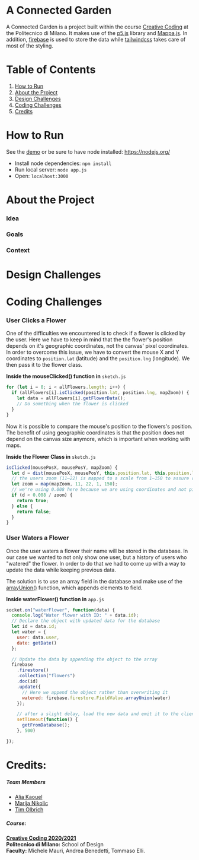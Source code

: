 # A Connected Garden
A Connected Garden is a project built within the course [Creative Coding](https://drawwithcode.github.io/2020/) at the Politecnico di Milano. It makes use of the [p5.js](https://p5js.org) library and [Mappa.js](https://mappa.js.org). In addition, [firebase](https://mappa.js.org) is used to store the data while [tailwindcss](https://github.com/tailwindlabs/tailwindcss) takes care of most of the styling.

# Table of Contents
1. [How to Run](#how-to-run)
2. [About the Project](#about-the-project)
3. [Design Challenges](#design-challenges)
4. [Coding Challenges](#coding-challenges)
5. [Credits](#credits)

# How to Run
See the [demo](https://github.com/drawwithcode/2020-undefined/deployments/activity_log?environment=a-connected-garden) or
be sure to have node installed: https://nodejs.org/
* Install node dependencies: `npm install`
* Run local server: `node app.js`
* Open: `localhost:3000`

# About the Project

### Idea

### Goals

### Context

# Design Challenges

# Coding Challenges

### User Clicks a Flower
One of the difficulties we encountered is to check if a flower is clicked by the user. Here we have to keep in mind that the the flower's position depends on it's geographic coordinates, not the canvas' pixel coordinates. In order to overcome this issue, we have to convert the mouse X and Y coordinates to `position.lat` (latitude) and the `position.lng` (longitude). We then pass it to the flower class.

**Inside the mouseClicked() function in** `sketch.js`
```javascript
for (let i = 0; i < allFlowers.length; i++) {
  if (allFlowers[i].isClicked(position.lat, position.lng, mapZoom)) {
    let data = allFlowers[i].getFlowerData();
    // Do something when the flower is clicked
  }
}
```

Now it is possible to compare the mouse's position to the flowers's position. The benefit of using geographic coordinates is that the position does not depend on the canvas size anymore, which is important when working with maps.

**Inside the Flower Class in** `sketch.js`
```javascript
isClicked(mousePosX, mousePosY, mapZoom) {
  let d = dist(mousePosX, mousePosY, this.position.lat, this.position.lng);
  // the users zoom (11–22) is mapped to a scale from 1–150 to assure click accuracy on all zoom levels
  let zoom = map(mapZoom, 11, 22, 1, 150);
  // we're using 0.008 here because we are using coordinates and not pixels
  if (d < 0.008 / zoom) {
    return true;
  } else {
    return false;
  }
}
```
### User Waters a Flower

Once the user waters a flower their name will be stored in the database. In our case we wanted to not only show one user, but a history of users who "watered" the flower. In order to do that we had to come up with a way to update the data while keeping previous data.

The solution is to use an array field in the database and make use of the [arrayUnion()](https://firebase.google.com/docs/firestore/manage-data/add-data) function, which appends elements to field.

**Inside waterFlower() function in** `app.js`
```javascript
socket.on("waterFlower", function(data) {
  console.log("Water flower with ID: " + data.id);
  // Declare the object with updated data for the database
  let id = data.id;
  let water = {
    user: data.user,
    date: getDate()
  };

  // Update the data by appending the object to the array
  firebase
    .firestore()
    .collection("flowers")
    .doc(id)
    .update({
      // Here we append the object rather than overwriting it
      watered: firebase.firestore.FieldValue.arrayUnion(water)
    });

    // after a slight delay, load the new data and emit it to the clients
    setTimeout(function() {
      getFromDatabase();
    }, 500)

});
```

# Credits:

##### Team Members
* [Alia Kaouel](#)
* [Marija Nikolic](#)
* [Tim Olbrich]("https://timolbrich.com")

##### Course:
**[Creative Coding 2020/2021](https://drawwithcode.github.io/2020/)**<br>
**Politecnico di Milano:** School of Design<br>
**Faculty:** Michele Mauri, Andrea Benedetti, Tommaso Elli.
